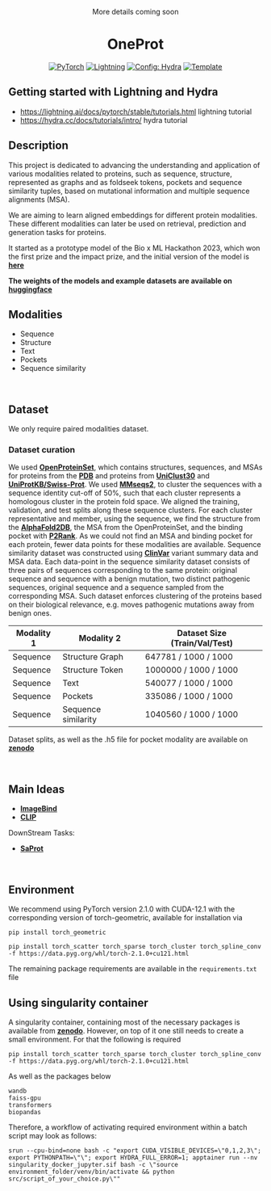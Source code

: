 

<div align="center">

More details coming soon

# OneProt

<a href="https://pytorch.org/get-started/locally/"><img alt="PyTorch" src="https://img.shields.io/badge/PyTorch-ee4c2c?logo=pytorch&logoColor=white"></a>
<a href="https://pytorchlightning.ai/"><img alt="Lightning" src="https://img.shields.io/badge/-Lightning-792ee5?logo=pytorchlightning&logoColor=white"></a>
<a href="https://hydra.cc/"><img alt="Config: Hydra" src="https://img.shields.io/badge/Config-Hydra-89b8cd"></a>
<a href="https://github.com/ashleve/lightning-hydra-template"><img alt="Template" src="https://img.shields.io/badge/-Lightning--Hydra--Template-017F2F?style=flat&logo=github&labelColor=gray"></a><br>


</div>

## Getting started with Lightning and Hydra
- https://lightning.ai/docs/pytorch/stable/tutorials.html lightning tutorial
- https://hydra.cc/docs/tutorials/intro/ hydra tutorial

## Description

This project is dedicated to advancing the understanding and application of various modalities related to proteins, such as sequence, structure, represented as graphs and as foldseek tokens, pockets and sequence similarity tuples, based on mutational information and multiple sequence alignments (MSA). 

We are aiming to learn aligned embeddings for different protein modalities. These different modalities can later be used on retrieval, prediction and generation tasks for proteins. 

It started as a prototype model of the Bio x ML Hackathon 2023, which won the first prize and the impact prize, and the initial version of the model is [**here**](https://github.com/svm-ai/svm-hackathon)

**The weights of the models and example datasets are available on** [**huggingface**](https://huggingface.co/collections/HelmholtzAI-FZJ/oneprot-68226bc4dc0f9e7048c166b5)

## Modalities 

- Sequence
- Structure
- Text
- Pockets
- Sequence similarity

<br>

## Dataset 
We only require paired modalities dataset. 
### Dataset curation

We used [**OpenProteinSet**](https://registry.opendata.aws/openfold/), which contains structures, sequences, and MSAs for proteins from the [**PDB**](https://www.rcsb.org) and proteins from [**UniClust30**](https://uniclust.mmseqs.com) and [**UniProtKB/Swiss-Prot**](https://www.expasy.org/resources/uniprotkb-swiss-prot). We used [**MMseqs2**](https://github.com/soedinglab/MMseqs2), to cluster the sequences with a sequence identity cut-off of 50\%, such that each cluster represents a homologous cluster in the protein fold space. We aligned the training, validation, and test splits along these sequence clusters. For each cluster representative and member, using the sequence, we find the structure from the [**AlphaFold2DB**](https://alphafold.ebi.ac.uk), the MSA from the OpenProteinSet, and the binding pocket with [**P2Rank**](https://github.com/rdk/p2rank). As we could not find an MSA and binding pocket for each protein, fewer data points for these modalities are available. Sequence similarity dataset was constructed using [**ClinVar**]( https://www.clinicalgenome.org/data-sharing/clinvar/) variant summary data and MSA data. Each data-point in the sequence similarity dataset consists of three pairs of sequences corresponding to the same protein: original sequence and sequence with a benign mutation, two distinct pathogenic sequences, original sequence and a sequence sampled from the corresponding MSA. Such dataset enforces clustering of the proteins based on their biological relevance, e.g. moves pathogenic mutations away from benign ones.

| Modality 1 | Modality 2 | Dataset Size (Train/Val/Test) |
|----------|----------|----------|
| Sequence | Structure Graph | 647781 / 1000 / 1000 |
| Sequence | Structure Token | 1000000 / 1000 / 1000 |
| Sequence | Text | 540077 / 1000 / 1000 |
| Sequence | Pockets | 335086 / 1000 / 1000|
| Sequence | Sequence similarity| 1040560 / 1000 / 1000|

Dataset splits, as well as the .h5 file for pocket modality are available on [**zenodo**](https://zenodo.org/records/15429594)


<br>

## Main Ideas


- [**ImageBind**](https://arxiv.org/abs/2305.05665)
- [**CLIP**](https://arxiv.org/abs/2103.00020)

DownStream Tasks:

- [**SaProt**](https://www.biorxiv.org/content/10.1101/2023.10.01.)
<br>

## Environment
We recommend using PyTorch version 2.1.0 with CUDA-12.1 with the corresponding version of torch-geometric, available for installation via 

```
pip install torch_geometric
```

```
pip install torch_scatter torch_sparse torch_cluster torch_spline_conv -f https://data.pyg.org/whl/torch-2.1.0+cu121.html
```

The remaining package requirements are available in the `requirements.txt` file

## Using singularity container

A singularity container, containing most of the necessary packages is available from [**zenodo**](https://zenodo.org/records/14481845). However, on top of it one still needs to create a small environment. For that the following is required
```
pip install torch_scatter torch_sparse torch_cluster torch_spline_conv -f https://data.pyg.org/whl/torch-2.1.0+cu121.html
```
As well as the packages below

```
wandb
faiss-gpu
transformers
biopandas
```
Therefore, a workflow of activating required environment  within a batch script may look as follows:
```
srun --cpu-bind=none bash -c "export CUDA_VISIBLE_DEVICES=\"0,1,2,3\"; export PYTHONPATH=\"\"; export HYDRA_FULL_ERROR=1; apptainer run --nv singularity_docker_jupyter.sif bash -c \"source environment_folder/venv/bin/activate && python src/script_of_your_choice.py\""
```


